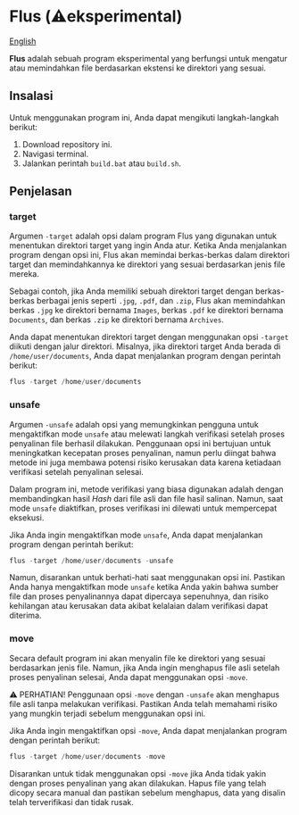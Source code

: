 # Flus (⚠️eksperimental)

[English](README.en.md)

**Flus** adalah sebuah program eksperimental yang berfungsi untuk mengatur atau memindahkan file berdasarkan ekstensi ke direktori yang sesuai.

## Insalasi

Untuk menggunakan program ini, Anda dapat mengikuti langkah-langkah berikut:

1. Download repository ini.
2. Navigasi terminal.
3. Jalankan perintah `build.bat` atau `build.sh`.

## Penjelasan

### target

Argumen `-target` adalah opsi dalam program Flus yang digunakan untuk menentukan direktori target yang ingin Anda atur. Ketika Anda menjalankan program dengan opsi ini, Flus akan memindai berkas-berkas dalam direktori target dan memindahkannya ke direktori yang sesuai berdasarkan jenis file mereka.

Sebagai contoh, jika Anda memiliki sebuah direktori target dengan berkas-berkas berbagai jenis seperti `.jpg`, `.pdf`, dan `.zip`, Flus akan memindahkan berkas `.jpg` ke direktori bernama `Images`, berkas `.pdf` ke direktori bernama `Documents`, dan berkas `.zip` ke direktori bernama `Archives`.

Anda dapat menentukan direktori target dengan menggunakan opsi `-target` diikuti dengan jalur direktori. Misalnya, jika direktori target Anda berada di `/home/user/documents`, Anda dapat menjalankan program dengan perintah berikut:

```powershell
flus -target /home/user/documents
```

### unsafe

Argumen `-unsafe` adalah opsi yang memungkinkan pengguna untuk mengaktifkan mode `unsafe` atau melewati langkah verifikasi setelah proses penyalinan file berhasil dilakukan. Penggunaan opsi ini bertujuan untuk meningkatkan kecepatan proses penyalinan, namun perlu diingat bahwa metode ini juga membawa potensi risiko kerusakan data karena ketiadaan verifikasi setelah penyalinan selesai.

Dalam program ini, metode verifikasi yang biasa digunakan adalah dengan membandingkan hasil _Hash_ dari file asli dan file hasil salinan. Namun, saat mode `unsafe` diaktifkan, proses verifikasi ini dilewati untuk mempercepat eksekusi.

Jika Anda ingin mengaktifkan mode `unsafe`, Anda dapat menjalankan program dengan perintah berikut:

```powershell
flus -target /home/user/documents -unsafe
```

Namun, disarankan untuk berhati-hati saat menggunakan opsi ini. Pastikan Anda hanya mengaktifkan mode `unsafe` ketika Anda yakin bahwa sumber file dan proses penyalinannya dapat dipercaya sepenuhnya, dan risiko kehilangan atau kerusakan data akibat kelalaian dalam verifikasi dapat diterima.

### move

Secara default program ini akan menyalin file ke direktori yang sesuai berdasarkan jenis file. Namun, jika Anda ingin menghapus file asli setelah proses penyalinan selesai, Anda dapat menggunakan opsi `-move`.

⚠️ PERHATIAN!  Penggunaan opsi `-move` dengan `-unsafe` akan menghapus file asli tanpa melakukan verifikasi. Pastikan Anda telah memahami risiko yang mungkin terjadi sebelum menggunakan opsi ini.

Jika Anda ingin mengaktifkan opsi `-move`, Anda dapat menjalankan program dengan perintah berikut:

```powershell
flus -target /home/user/documents -move
```

Disarankan untuk tidak menggunakan opsi `-move` jika Anda tidak yakin dengan proses penyalinan yang akan dilakukan. Hapus file yang telah dicopy secara manual dan pastikan sebelum menghapus, data yang disalin telah terverifikasi dan tidak rusak.
